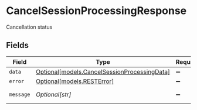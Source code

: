 # CancelSessionProcessingResponse

Cancellation status


## Fields

| Field                                                                                    | Type                                                                                     | Required                                                                                 | Description                                                                              |
| ---------------------------------------------------------------------------------------- | ---------------------------------------------------------------------------------------- | ---------------------------------------------------------------------------------------- | ---------------------------------------------------------------------------------------- |
| `data`                                                                                   | [Optional[models.CancelSessionProcessingData]](../models/cancelsessionprocessingdata.md) | :heavy_minus_sign:                                                                       | N/A                                                                                      |
| `error`                                                                                  | [Optional[models.RESTError]](../models/resterror.md)                                     | :heavy_minus_sign:                                                                       | N/A                                                                                      |
| `message`                                                                                | *Optional[str]*                                                                          | :heavy_minus_sign:                                                                       | Optional message                                                                         |